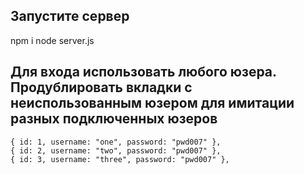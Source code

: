 ## Запустите сервер

npm i
node server.js

## Для входа использовать любого юзера. Продублировать вкладки с неиспользованным юзером для имитации разных подключенных юзеров

    { id: 1, username: "one", password: "pwd007" },
    { id: 2, username: "two", password: "pwd007" },
    { id: 3, username: "three", password: "pwd007" },
